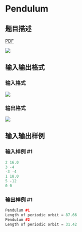 # Pendulum

## 题目描述

[problemUrl]: https://uva.onlinejudge.org/index.php?option=com_onlinejudge&Itemid=8&category=5&page=show_problem&problem=255

[PDF](https://uva.onlinejudge.org/external/3/p319.pdf)

![](https://cdn.luogu.com.cn/upload/vjudge_pic/UVA319/42dc5ed408f0a2031e8f91b9e5cf7e69e9d1f458.png)

## 输入输出格式

### 输入格式

![](https://cdn.luogu.com.cn/upload/vjudge_pic/UVA319/1be564819b2774883f12c4b0a3e988630b3b0253.png)

### 输出格式

![](https://cdn.luogu.com.cn/upload/vjudge_pic/UVA319/8ed8285e330091085d73fe5751b67a0a30bc0a14.png)

## 输入输出样例

### 输入样例 #1

```cpp
2 16.0
3 -4
-3 -4
1 18.0
5 -12
0 0
```


### 输出样例 #1

```cpp
Pendulum #1
Length of periodic orbit = 87.66
Pendulum #2
Length of periodic orbit = 31.42
```


